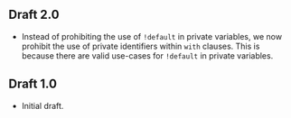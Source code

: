 ## Draft 2.0

* Instead of prohibiting the use of `!default` in private variables, we now
  prohibit the use of private identifiers within `with` clauses. This is because
  there are valid use-cases for `!default` in private variables.

## Draft 1.0

* Initial draft.
